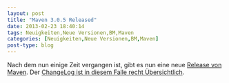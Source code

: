 ```yaml
---
layout: post
title: "Maven 3.0.5 Released"
date: 2013-02-23 18:40:14
tags: Neuigkeiten,Neue Versionen,BM,Maven
categories: [Neuigkeiten,Neue Versionen,BM,Maven]
post-type: blog
---
```

Nach dem nun einige Zeit vergangen ist, gibt es nun eine neue 
[Release von Maven](http://maven.apache.org/docs/3.0.5/release-notes.html). Der [ChangeLog ist in diesem Falle recht Übersichtlich](https://jira.codehaus.org/secure/ReleaseNote.jspa?projectId=10500&version=19088).
